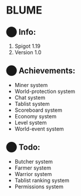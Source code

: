 # BLUME

## ⬤ Info:
  1. Spigot 1.19
  2. Version 1.0
  
## ⬤ Achievements:
  - Miner system
  - World-protection system
  - Chat system
  - Tablist system
  - Scoreboard system
  - Economy system
  - Level system
  - World-event system

## ⬤ Todo:
  - Butcher system
  - Farmer system
  - Warrior system
  - Tablist ranking system
  - Permissions system
